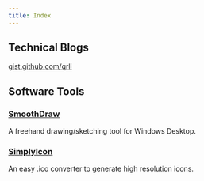 ```yaml
---
title: Index
---
```


## Technical Blogs
[gist.github.com/qrli](https://gist.github.com/qrli)

## Software Tools
### [SmoothDraw](smoothdraw/)
A freehand drawing/sketching tool for Windows Desktop.

### [SimplyIcon](simplyicon/)
An easy .ico converter to generate high resolution icons.

